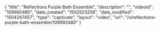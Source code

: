 {
    "title": "Reflections Purple Bath Ensemble",
    "description": "",
    "videoid": "109992480",
    "date_created": "1502523258",
    "date_modified": "1504247457",
    "type": "captivate",
    "layout": "video",
    "url": "\/v\/reflections-purple-bath-ensemble\/109992480"
}